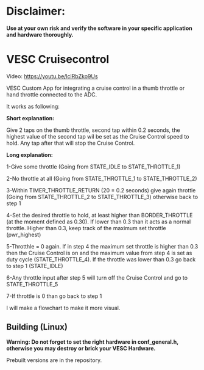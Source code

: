 # Disclaimer:

__Use at your own risk and verify the software in your specific application and hardware thoroughly.__

# VESC Cruisecontrol

Video:
https://youtu.be/lclRbZko9Us

VESC Custom App for integrating a cruise control in a thumb throttle or hand throttle connected to the ADC.

It works as following:

__Short explanation:__

Give 2 taps on the thumb throttle, second tap within 0.2 seconds, the highest value of the second tap wil be set as the Cruise Control speed to hold. Any tap after that will stop the Cruise Control.

__Long explanation:__

1-Give some throttle (Going from STATE_IDLE to STATE_THROTTLE_1)

2-No throttle at all (Going from STATE_THROTTLE_1 to STATE_THROTTLE_2)

3-Within TIMER_THROTTLE_RETURN (20 = 0.2 seconds) give again throttle (Going from STATE_THROTTLE_2 to STATE_THROTTLE_3) otherwise back to step 1

4-Set the desired throttle to hold, at least higher than BORDER_THROTTLE (at the moment defined as 0.30). If lower than 0.3 than it acts as a normal throttle. Higher than 0.3, keep track of the maximum set throttle (pwr_highest)

5-Throtthle = 0 again. If in step 4 the maximum set throttle is higher than 0.3 then the Cruise Control is on and the maximum value from step 4 is set as duty cycle (STATE_THROTTLE_4). If the throttle was lower than 0.3 go back to step 1 (STATE_IDLE)

6-Any throttle input after step 5 will turn off the Cruise Control and go to STATE_THROTTLE_5

7-If throttle is 0 than go back to step 1

I will make a flowchart to make it more visual.

## Building (Linux) ##

__Warning: Do not forget to set the right hardware in conf_general.h, otherwise you may destroy or brick your VESC Hardware.__

Prebuilt versions are in the repository.
